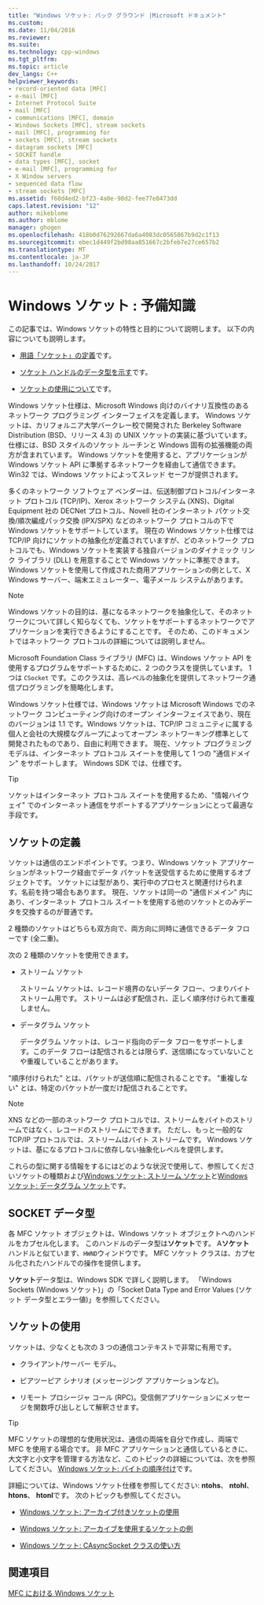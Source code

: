 ```yaml
---
title: "Windows ソケット: バック グラウンド |Microsoft ドキュメント"
ms.custom: 
ms.date: 11/04/2016
ms.reviewer: 
ms.suite: 
ms.technology: cpp-windows
ms.tgt_pltfrm: 
ms.topic: article
dev_langs: C++
helpviewer_keywords:
- record-oriented data [MFC]
- e-mail [MFC]
- Internet Protocol Suite
- mail [MFC]
- communications [MFC], domain
- Windows Sockets [MFC], stream sockets
- mail [MFC], programming for
- sockets [MFC], stream sockets
- datagram sockets [MFC]
- SOCKET handle
- data types [MFC], socket
- e-mail [MFC], programming for
- X Window servers
- sequenced data flow
- stream sockets [MFC]
ms.assetid: f60d4ed2-bf23-4a0e-98d2-fee77e8473dd
caps.latest.revision: "12"
author: mikeblome
ms.author: mblome
manager: ghogen
ms.openlocfilehash: 418b0d76292667da6a4083dc0565867b9d2c1f13
ms.sourcegitcommit: ebec1d449f2bd98aa851667c2bfeb7e27ce657b2
ms.translationtype: MT
ms.contentlocale: ja-JP
ms.lasthandoff: 10/24/2017
---
```

# <a name="windows-sockets-background"></a>Windows ソケット : 予備知識
この記事では、Windows ソケットの特性と目的について説明します。 以下の内容についても説明します。  
  
-   [用語「ソケット」の定義](#_core_definition_of_a_socket)です。  
  
-   [ソケット ハンドルのデータ型を示す](#_core_the_socket_data_type)です。  
  
-   [ソケットの使用について](#_core_uses_for_sockets)です。  
  
 Windows ソケット仕様は、Microsoft Windows 向けのバイナリ互換性のあるネットワーク プログラミング インターフェイスを定義します。 Windows ソケットは、カリフォルニア大学バークレー校で開発された Berkeley Software Distribution (BSD、リリース 4.3) の UNIX ソケットの実装に基づいています。 仕様には、BSD スタイルのソケット ルーチンと Windows 固有の拡張機能の両方が含まれています。 Windows ソケットを使用すると、アプリケーションが Windows ソケット API に準拠するネットワークを経由して通信できます。 Win32 では、Windows ソケットによってスレッド セーフが提供されます。  
  
 多くのネットワーク ソフトウェア ベンダーは、伝送制御プロトコル/インターネット プロトコル (TCP/IP)、Xerox ネットワーク システム (XNS)、Digital Equipment 社の DECNet プロトコル、Novell 社のインターネット パケット交換/順次編成パック交換 (IPX/SPX) などのネットワーク プロトコルの下で Windows ソケットをサポートしています。 現在の Windows ソケット仕様では TCP/IP 向けにソケットの抽象化が定義されていますが、どのネットワーク プロトコルでも、Windows ソケットを実装する独自バージョンのダイナミック リンク ライブラリ (DLL) を用意することで Windows ソケットに準拠できます。 Windows ソケットを使用して作成された商用アプリケーションの例として、X Windows サーバー、端末エミュレーター、電子メール システムがあります。  
  
> [!NOTE]
>  Windows ソケットの目的は、基になるネットワークを抽象化して、そのネットワークについて詳しく知らなくても、ソケットをサポートするネットワークでアプリケーションを実行できるようにすることです。 そのため、このドキュメントではネットワーク プロトコルの詳細については説明しません。  
  
 Microsoft Foundation Class ライブラリ (MFC) は、Windows ソケット API を使用するプログラムをサポートするために、2 つのクラスを提供しています。 1 つは `CSocket` です。このクラスは、高レベルの抽象化を提供してネットワーク通信プログラミングを簡略化します。  
  
 Windows ソケット仕様では、Windows ソケットは Microsoft Windows でのネットワーク コンピューティング向けのオープン インターフェイスであり、現在のバージョンは 1.1 です。Windows ソケットは、TCP/IP コミュニティに属する個人と会社の大規模なグループによってオープン ネットワーキング標準として開発されたものであり、自由に利用できます。 現在、ソケット プログラミング モデルは、インターネット プロトコル スイートを使用して 1 つの "通信ドメイン" をサポートします。 Windows SDK では、仕様です。  
  
> [!TIP]
>  ソケットはインターネット プロトコル スイートを使用するため、"情報ハイウェイ" でのインターネット通信をサポートするアプリケーションにとって最適な手段です。  
  
##  <a name="_core_definition_of_a_socket"></a>ソケットの定義  
 ソケットは通信のエンドポイントです。つまり、Windows ソケット アプリケーションがネットワーク経由でデータ パケットを送受信するために使用するオブジェクトです。 ソケットには型があり、実行中のプロセスと関連付けられます。名前を持つ場合もあります。 現在、ソケットは同一の "通信ドメイン" 内にあり、インターネット プロトコル スイートを使用する他のソケットとのみデータを交換するのが普通です。  
  
 2 種類のソケットはどちらも双方向で、両方向に同時に通信できるデータ フローです (全二重)。  
  
 次の 2 種類のソケットを使用できます。  
  
-   ストリーム ソケット  
  
     ストリーム ソケットは、レコード境界のないデータ フロー、つまりバイト ストリーム用です。 ストリームは必ず配信され、正しく順序付けられて重複しません。  
  
-   データグラム ソケット  
  
     データグラム ソケットは、レコード指向のデータ フローをサポートします。このデータ フローは配信されるとは限らず、送信順になっていないことや重複していることがあります。  
  
 "順序付けられた" とは、パケットが送信順に配信されることです。 "重複しない" とは、特定のパケットが一度だけ配信されることです。  
  
> [!NOTE]
>  XNS などの一部のネットワーク プロトコルでは、ストリームをバイトのストリームではなく、レコードのストリームにできます。 ただし、もっと一般的な TCP/IP プロトコルでは、ストリームはバイト ストリームです。 Windows ソケットは、基になるプロトコルに依存しない抽象化レベルを提供します。  
  
 これらの型に関する情報をするにはどのような状況で使用して、参照してくださいソケットの種類および[Windows ソケット: ストリーム ソケット](../mfc/windows-sockets-stream-sockets.md)と[Windows ソケット: データグラム ソケット](../mfc/windows-sockets-datagram-sockets.md)です。  
  
##  <a name="_core_the_socket_data_type"></a>SOCKET データ型  
 各 MFC ソケット オブジェクトは、Windows ソケット オブジェクトへのハンドルをカプセル化します。 このハンドルのデータ型は**ソケット**です。 A**ソケット**ハンドルと似ています、`HWND`ウィンドウです。 MFC ソケット クラスは、カプセル化されたハンドルでの操作を提供します。  
  
 **ソケット**データ型は、Windows SDK で詳しく説明します。 「Windows Sockets (Windows ソケット)」の「Socket Data Type and Error Values (ソケット データ型とエラー値)」を参照してください。  
  
##  <a name="_core_uses_for_sockets"></a>ソケットの使用  
 ソケットは、少なくとも次の 3 つの通信コンテキストで非常に有用です。  
  
-   クライアント/サーバー モデル。  
  
-   ピアツーピア シナリオ (メッセージング アプリケーションなど)。  
  
-   リモート プロシージャ コール (RPC)。受信側アプリケーションにメッセージを関数呼び出しとして解釈させます。  
  
> [!TIP]
>  MFC ソケットの理想的な使用状況は、通信の両端を自分で作成し、両端で MFC を使用する場合です。 非 MFC アプリケーションと通信しているときに、大文字と小文字を管理する方法など、このトピックの詳細については、次を参照してください。 [Windows ソケット: バイトの順序付け](../mfc/windows-sockets-byte-ordering.md)です。  
  
 詳細については、Windows ソケット仕様を参照してください: **ntohs**、 **ntohl**、 **htons**、 **htonl**です。 次のトピックも参照してください。  
  
-   [Windows ソケット: アーカイブ付きソケットの使用](../mfc/windows-sockets-using-sockets-with-archives.md)  
  
-   [Windows ソケット: アーカイブを使用するソケットの例](../mfc/windows-sockets-example-of-sockets-using-archives.md)  
  
-   [Windows ソケット: CAsyncSocket クラスの使い方](../mfc/windows-sockets-using-class-casyncsocket.md)  
  
## <a name="see-also"></a>関連項目  
 [MFC における Windows ソケット](../mfc/windows-sockets-in-mfc.md)

